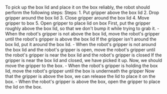 To pick up the box lid and place it on the box reliably, the robot should perform the following steps:
    Steps:  1. Put gripper above the box lid  2. Drop gripper around the box lid  3. Close gripper around the box lid  4. Move gripper to box  5. Open gripper to place lid on box
    First, put the gripper roughly above the box lid, so that we don't bump it while trying to grab it.
    - When the robot's gripper is not above the box lid, move the robot's gripper until the robot's gripper is above the box lid
    If the gripper isn't around the box lid, put it around the box lid.
    - When the robot's gripper is not around the box lid and the robot's gripper is open, move the robot's gripper until the robot's gripper is near the box lid and the robot's gripper is closed
    If the gripper is near the box lid and closed, we have picked it up. Now, we should move the gripper to the box.
    - When the robot's gripper is holding the box lid, move the robot's gripper until the box is underneath the gripper
    Now that the gripper is above the box, we can release the lid to place it on the box.
    - When the robot's gripper is above the box, open the gripper to place the lid on the box.